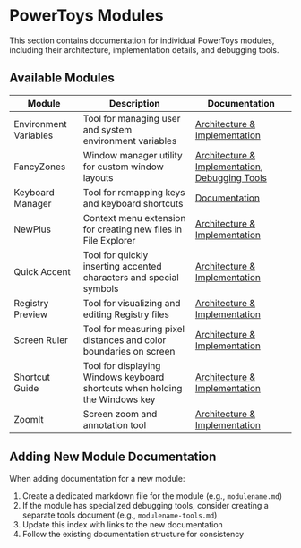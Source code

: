 # PowerToys Modules

This section contains documentation for individual PowerToys modules, including their architecture, implementation details, and debugging tools.

## Available Modules

| Module | Description | Documentation |
|--------|-------------|---------------|
| Environment Variables | Tool for managing user and system environment variables | [Architecture & Implementation](environmentvariables.md) |
| FancyZones | Window manager utility for custom window layouts | [Architecture & Implementation](fancyzones.md), [Debugging Tools](fancyzones-tools.md) |
| Keyboard Manager | Tool for remapping keys and keyboard shortcuts | [Documentation](keyboardmanager/README.md) |
| NewPlus | Context menu extension for creating new files in File Explorer | [Architecture & Implementation](newplus.md) |
| Quick Accent | Tool for quickly inserting accented characters and special symbols | [Architecture & Implementation](quickaccent.md) |
| Registry Preview | Tool for visualizing and editing Registry files | [Architecture & Implementation](registrypreview.md) |
| Screen Ruler | Tool for measuring pixel distances and color boundaries on screen | [Architecture & Implementation](screenruler.md) |
| Shortcut Guide | Tool for displaying Windows keyboard shortcuts when holding the Windows key | [Architecture & Implementation](shortcut_guide.md) |
| ZoomIt | Screen zoom and annotation tool | [Architecture & Implementation](zoomit.md) |

## Adding New Module Documentation

When adding documentation for a new module:

1. Create a dedicated markdown file for the module (e.g., `modulename.md`)
2. If the module has specialized debugging tools, consider creating a separate tools document (e.g., `modulename-tools.md`)
3. Update this index with links to the new documentation
4. Follow the existing documentation structure for consistency
